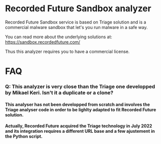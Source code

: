 # Recorded Future Sandbox analyzer

Recorded Future Sandbox service is based on Triage solution and is a commercial malware sandbox that let's you run malware in a safe way.

You can read more about the underlying solutions at: https://sandbox.recordedfuture.com/

Thus this analyzer requires you to have a commercial license.

# FAQ

### Q: This analyzer is very close than the Triage one developped by Mikael Keri. Isn't it a duplicate or a clone?

#### This analyser has not been developped from scratch and involves the Triage analyser code in order to be lighlty adapted to fit Recorded Future solution.
#### Actually, Recorded Future acquired the Triage technology in July 2022 and its integration requires a different URL base and a few ajustement in the Python script.
